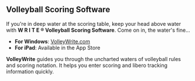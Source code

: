 <!-- Section: Volleyball Scoring Software -->

## Volleyball Scoring Software

If you're in deep water at the scoring table, keep your head above water with **W R I T E ® Volleyball Scoring Software**. Come on in, the water's fine…

- **For Windows**: [VolleyWrite.com](http://www.volleywrite.com)
- **For iPad**: Available in the App Store

**VolleyWrite** guides you through the uncharted waters of volleyball rules and scoring notation. It helps you enter scoring and libero tracking information quickly.
